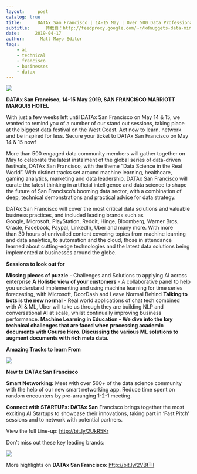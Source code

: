 ```yaml
---
layout:     post
catalog: true
title:      DATAx San Francisco | 14-15 May | Over 500 Data Professionals
subtitle:      转载自：http://feedproxy.google.com/~r/kdnuggets-data-mining-analytics/~3/fg5FolFhQwo/datax-san-francisco-over-500-data-professionals.html
date:      2019-04-17
author:      Matt Mayo Editor
tags:
    - ai
    - technical
    - francisco
    - businesses
    - datax
---
```


![](https://www.kdnuggets.com/wp-content/uploads/datax-image1.jpg)


**DATAx San Francisco, 14-15 May 2019, SAN FRANCISCO MARRIOTT MARQUIS HOTEL**

With just a few weeks left until DATAx San Francisco on May 14 & 15, we wanted to remind you of a number of our stand out sessions, taking place at the biggest data festival on the West Coast. Act now to learn, network and be inspired for less. Secure your ticket to DATAx San Francisco on May 14 & 15 now!

More than 500 engaged data community members will gather together on May to celebrate the latest instalment of the global series of data-driven festivals, DATAx San Francisco, with the theme “Data Science in the Real World”. With distinct tracks set around machine learning, healthcare, gaming analytics, marketing and data leadership, DATAx San Francisco will curate the latest thinking in artificial intelligence and data science to shape the future of San Francisco’s booming data sector, with a combination of deep, technical demonstrations and practical advice for data strategy.

DATAx San Francisco will cover the most critical data solutions and valuable business practices, and included leading brands such as Google, Microsoft, PlayStation, Reddit, Hinge, Bloomberg, Warner Bros, Oracle, Facebook, Paypal, LinkedIn, Uber and many more. With more than 30 hours of unrivalled content covering topics from machine learning and data analytics, to automation and the cloud, those in attendance learned about cutting-edge technologies and the latest data solutions being implemented at businesses around the globe. 

**Sessions to look out for**

**Missing pieces of puzzle** - Challenges and Solutions to applying AI across enterprise
**A Holistic view of your customers** - A collaborative panel to help you understand implementing and using machine learning for time series forecasting, with Microsoft, DoorDash and Leave Normal Behind
**Talking to bots is the new normal** - Real world applications of chat tech combined with AI & ML, Uber will take us through they are building NLP and conversational AI at scale, whilst continually improving business performance.
**Machine Learning in Education - We dive into the key technical challenges that are faced when processing academic documents with Course Hero. Discussing the various ML solutions to augment documents with rich meta data.**

**Amazing Tracks to learn From**

![](https://www.kdnuggets.com/wp-content/uploads/datax-image3.jpg)


**New to DATAx San Francisco**

**Smart Networking:** Meet with over 500+ of the data science community with the help of our new smart networking app. Reduce time spent on random encounters by pre-arranging 1-2-1 meeting.

**Connect with STARTUPs: DATAx San** Francisco brings together the most exciting AI Startups to showcase their innovations, taking part in ‘Fast Pitch’ sessions and to network with potential partners.

View the full Line-up: http://bit.ly/2UkR5Kr

Don’t miss out these key leading brands: 

![](https://www.kdnuggets.com/wp-content/uploads/datax-image2.jpg)


More highlights on **DATAx San Francisco**: http://bit.ly/2VBtTII
